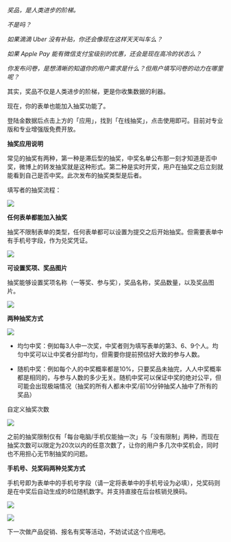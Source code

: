 _奖品，是人类进步的阶梯。_

_不是吗？_

_如果滴滴 Uber 没有补贴，你还会像现在这样天天叫车么？_

_如果 Apple Pay 能有微信支付宝级别的优惠，还会是现在高冷的状态么？_

_你发布问卷，是想清晰的知道你的用户需求是什么？但用户填写问卷的动力在哪里呢？_

其实，奖品不仅是人类进步的阶梯，更是你收集数据的利器。

现在，你的表单也能加入抽奖功能了。





登陆金数据后点击上方的「应用」，找到「在线抽奖」，点击使用即可。目前对专业版和专业增强版免费开放。





**抽奖应用说明**





常见的抽奖有两种，第一种是滞后型的抽奖，中奖名单公布那一刻才知道是否中奖，微博上的转发抽奖就是这种形式。第二种是实时开奖，用户在抽奖之后立刻就能看到自己是否中奖。此次发布的抽奖类型是后者。

填写者的抽奖流程：

![](https://blog.jinshuju.net/content/images/2016/08/----2-3.png)

**任何表单都能加入抽奖**

抽奖不限制表单的类型，任何表单都可以设置为提交之后开始抽奖。但需要表单中有手机号字段，作为兑奖凭证。

![](https://blog.jinshuju.net/content/images/2016/08/-----4.png)

**可设置奖项、奖品图片**





抽奖能够设置奖项名称（一等奖、参与奖），奖品名称，奖品数量，以及奖品图片。

![](https://blog.jinshuju.net/content/images/2016/08/----3.png)



**两种抽奖方式**

![](https://blog.jinshuju.net/content/images/2016/11/-------1.png)

* 均匀中奖：例如每3人中一次奖，中奖者则为填写表单的第3、6、9个人。均匀中奖可以让中奖者分部均匀，但需要你提前预估好大致的参与人数。

* 随机中奖：例如每个人的中奖概率都是10%，只要奖品未抽完，人人中奖概率都是相同的，与参与人数的多少无关。随机中奖可以保证中奖的绝对公平，但可能会出现极端情况（抽奖的所有人都未中奖\/前10分钟抽奖人抽中了所有的奖品）

自定义抽奖次数

![](https://blog.jinshuju.net/content/images/2016/11/-------1-1.png)

之前的抽奖限制仅有「每台电脑\/手机仅能抽一次」与「没有限制」两种，而现在抽奖次数可以限定为20次以内的任意次数了，让你的用户多几次中奖机会，同时也不用担心无节制抽奖的问题。





**手机号、兑奖码两种兑奖方式**





手机号即为表单中的手机号字段（请一定将表单中的手机号设为必填），兑奖码则是在中奖后自动生成的8位随机数字。并支持直接在后台核销兑换码。

![](https://blog.jinshuju.net/content/images/2016/08/----1.png)



![](https://blog.jinshuju.net/content/images/2016/08/-----7.png)

下一次做产品促销、报名有奖等活动，不妨试试这个应用吧。



